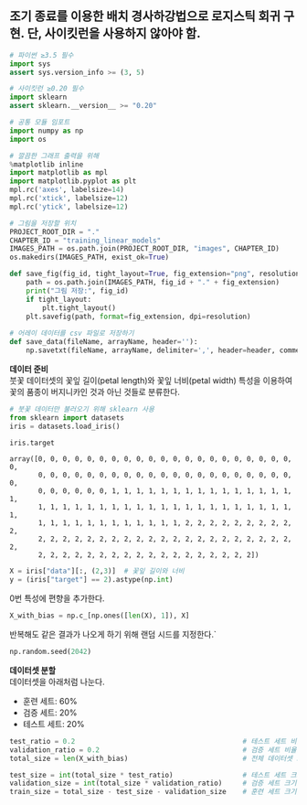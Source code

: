## 조기 종료를 이용한 배치 경사하강법으로 로지스틱 회귀 구현. 단, 사이킷런을 사용하지 않아야 함.


```python
# 파이썬 ≥3.5 필수
import sys
assert sys.version_info >= (3, 5)

# 사이킷런 ≥0.20 필수
import sklearn
assert sklearn.__version__ >= "0.20"

# 공통 모듈 임포트
import numpy as np
import os

# 깔끔한 그래프 출력을 위해
%matplotlib inline
import matplotlib as mpl
import matplotlib.pyplot as plt
mpl.rc('axes', labelsize=14)
mpl.rc('xtick', labelsize=12)
mpl.rc('ytick', labelsize=12)

# 그림을 저장할 위치
PROJECT_ROOT_DIR = "."
CHAPTER_ID = "training_linear_models"
IMAGES_PATH = os.path.join(PROJECT_ROOT_DIR, "images", CHAPTER_ID)
os.makedirs(IMAGES_PATH, exist_ok=True)

def save_fig(fig_id, tight_layout=True, fig_extension="png", resolution=300):
    path = os.path.join(IMAGES_PATH, fig_id + "." + fig_extension)
    print("그림 저장:", fig_id)
    if tight_layout:
        plt.tight_layout()
    plt.savefig(path, format=fig_extension, dpi=resolution)
    
# 어레이 데이터를 csv 파일로 저장하기
def save_data(fileName, arrayName, header=''):
    np.savetxt(fileName, arrayName, delimiter=',', header=header, comments='')
```

**데이터 준비**  
붓꽃 데이터셋의 꽃잎 길이(petal length)와 꽃잎 너비(petal width) 특성을 이용하여  
꽃의 품종이 버지니카인 것과 아닌 것들로 분류한다.


```python
# 붓꽃 데이터만 불러오기 위해 sklearn 사용
from sklearn import datasets
iris = datasets.load_iris()
```


```python
iris.target
```




    array([0, 0, 0, 0, 0, 0, 0, 0, 0, 0, 0, 0, 0, 0, 0, 0, 0, 0, 0, 0, 0, 0,
           0, 0, 0, 0, 0, 0, 0, 0, 0, 0, 0, 0, 0, 0, 0, 0, 0, 0, 0, 0, 0, 0,
           0, 0, 0, 0, 0, 0, 1, 1, 1, 1, 1, 1, 1, 1, 1, 1, 1, 1, 1, 1, 1, 1,
           1, 1, 1, 1, 1, 1, 1, 1, 1, 1, 1, 1, 1, 1, 1, 1, 1, 1, 1, 1, 1, 1,
           1, 1, 1, 1, 1, 1, 1, 1, 1, 1, 1, 1, 2, 2, 2, 2, 2, 2, 2, 2, 2, 2,
           2, 2, 2, 2, 2, 2, 2, 2, 2, 2, 2, 2, 2, 2, 2, 2, 2, 2, 2, 2, 2, 2,
           2, 2, 2, 2, 2, 2, 2, 2, 2, 2, 2, 2, 2, 2, 2, 2, 2, 2])




```python
X = iris["data"][:, (2,3)]  # 꽃잎 길이와 너비
y = (iris["target"] == 2).astype(np.int)
```

0번 특성에 편향을 추가한다.


```python
X_with_bias = np.c_[np.ones([len(X), 1]), X]
```

반복해도 같은 결과가 나오게 하기 위해 랜덤 시드를 지정한다.`


```python
np.random.seed(2042)
```

**데이터셋 분할**  
데이터셋을 아래처럼 나눈다.
* 훈련 세트: 60%
* 검증 세트: 20%
* 테스트 세트: 20%


```python
test_ratio = 0.2                                         # 테스트 세트 비율 = 20%
validation_ratio = 0.2                                   # 검증 세트 비율 = 20%
total_size = len(X_with_bias)                            # 전체 데이터셋 크기

test_size = int(total_size * test_ratio)                 # 테스트 세트 크기: 전체의 20%
validation_size = int(total_size * validation_ratio)     # 검증 세트 크기: 전체의 20%
train_size = total_size - test_size - validation_size    # 훈련 세트 크기: 전체의 60%
```


```python

```


```python

```
